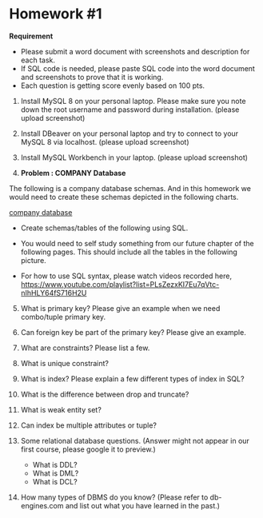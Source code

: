 # Homework #1

**Requirement**

* Please submit a word document with screenshots and description for each task.
* If SQL code is needed, please paste SQL code into the word document and screenshots to prove that it is working.
* Each question is getting score evenly based on 100 pts.

1. Install MySQL 8 on your personal laptop. Please make sure you note down the root username and password during installation. (please upload screenshot)
2. Install DBeaver on your personal laptop and try to connect to your MySQL 8 via localhost. (please upload screenshot)
3. Install MySQL Workbench in your laptop. (please upload screenshot)

4. **Problem : COMPANY Database**

The following is a company database schemas. And in this homework we would need to create these schemas depicted in the following charts.

[company database](https://kevinli-webbertech.github.io/blog/images/database/company_database.png)

* Create schemas/tables of the following using SQL.
* You would need to self study something from our future chapter of the following pages. This should include all the tables in the following picture.

* For how to use SQL syntax, please watch videos recorded here,
https://www.youtube.com/playlist?list=PLsZezxKI7Eu7qVtc-nIhHLY64fS716H2U

5. What is primary key? Please give an example when we need combo/tuple primary key.

6. Can foreign key be part of the primary key? Please give an example.

7. What are constraints? Please list a few.

8. What is unique constraint?

9. What is index? Please explain a few different types of index in SQL?

10. What is the difference between drop and truncate? 

11. What is weak entity set?

12. Can index be multiple attributes or tuple?

13. Some relational database questions. (Answer might not appear in our first course, please google it to preview.)
    * What is DDL?
    * What is DML?
    * What is DCL?

14. How many types of DBMS do you know? (Please refer to db-engines.com and list out what you have learned in the past.)



